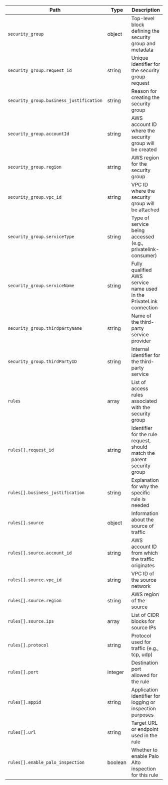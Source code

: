 | Path                                      | Type     | Description                                                                 |
|-------------------------------------------|----------|-----------------------------------------------------------------------------|
| `security_group`                          | object   | Top-level block defining the security group and metadata                    |
| `security_group.request_id`               | string   | Unique identifier for the security group request                            |
| `security_group.business_justification`   | string   | Reason for creating the security group                                      |
| `security_group.accountId`                | string   | AWS account ID where the security group will be created                     |
| `security_group.region`                   | string   | AWS region for the security group                                           |
| `security_group.vpc_id`                   | string   | VPC ID where the security group will be attached                            |
| `security_group.serviceType`              | string   | Type of service being accessed (e.g., privatelink-consumer)                 |
| `security_group.serviceName`              | string   | Fully qualified AWS service name used in the PrivateLink connection         |
| `security_group.thirdpartyName`           | string   | Name of the third-party service provider                                    |
| `security_group.thirdPartyID`             | string   | Internal identifier for the third-party service                             |
| `rules`                                   | array    | List of access rules associated with the security group                     |
| `rules[].request_id`                      | string   | Identifier for the rule request, should match the parent security group     |
| `rules[].business_justification`          | string   | Explanation for why the specific rule is needed                             |
| `rules[].source`                          | object   | Information about the source of traffic                                     |
| `rules[].source.account_id`               | string   | AWS account ID from which the traffic originates                            |
| `rules[].source.vpc_id`                   | string   | VPC ID of the source network                                                |
| `rules[].source.region`                   | string   | AWS region of the source                                                    |
| `rules[].source.ips`                      | array    | List of CIDR blocks for source IPs                                          |
| `rules[].protocol`                        | string   | Protocol used for traffic (e.g., tcp, udp)                                  |
| `rules[].port`                            | integer  | Destination port allowed for the rule                                       |
| `rules[].appid`                           | string   | Application identifier for logging or inspection purposes                   |
| `rules[].url`                             | string   | Target URL or endpoint used in the rule                                     |
| `rules[].enable_palo_inspection`          | boolean  | Whether to enable Palo Alto inspection for this rule                        |
